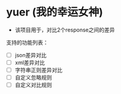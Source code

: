 # yuer (我的幸运女神)

- 该项目用于，对比2个response之间的差异





支持的功能列表：

- [ ] json差异对比
- [ ] xml差异对比
- [ ] 字符串正则差异对比
- [ ] 自定义忽略规则
- [ ] 自定义对比规则